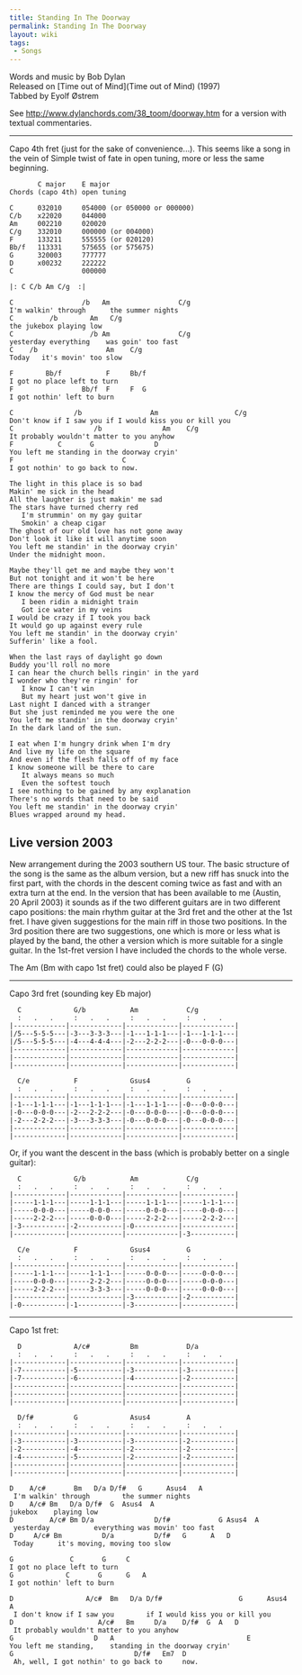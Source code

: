 ```yaml
---
title: Standing In The Doorway
permalink: Standing In The Doorway
layout: wiki
tags:
 - Songs
---
```


Words and music by Bob Dylan  
Released on [Time out of Mind](Time out of Mind) (1997)  
Tabbed by Eyolf Østrem

See
[<http://www.dylanchords.com/38_toom/doorway.htm>](http://www.dylanchords.com/38_toom/doorway.htm)
for a version with textual commentaries.

* * * * *

Capo 4th fret (just for the sake of convenience...). This seems like a
song in the vein of Simple twist of fate in open tuning, more or less
the same beginning.

           C major    E major
    Chords (capo 4th) open tuning

    C      032010     054000 (or 050000 or 000000)
    C/b    x22020     044000
    Am     002210     020020
    C/g    332010     000000 (or 004000)
    F      133211     555555 (or 020120)
    Bb/f   113331     575655 (or 575675)
    G      320003     777777
    D      x00232     222222
    C                 000000

    |: C C/b Am C/g  :|

    C                 /b   Am                 C/g
    I'm walkin' through      the summer nights
    C         /b        Am   C/g
    the jukebox playing low
    C                   /b Am                 C/g
    yesterday everything    was goin' too fast
    C    /b                 Am    C/g
    Today   it's movin' too slow

    F        Bb/f           F     Bb/f
    I got no place left to turn
    F                 Bb/f  F     F  G
    I got nothin' left to burn

    C               /b                 Am                   C/g
    Don't know if I saw you if I would kiss you or kill you
    C                    /b               Am    C/g
    It probably wouldn't matter to you anyhow
    F           C       G               D
    You left me standing in the doorway cryin'
    F                           C
    I got nothin' to go back to now.

    The light in this place is so bad
    Makin' me sick in the head
    All the laughter is just makin' me sad
    The stars have turned cherry red
       I'm strummin' on my gay guitar
       Smokin' a cheap cigar
    The ghost of our old love has not gone away
    Don't look it like it will anytime soon
    You left me standin' in the doorway cryin'
    Under the midnight moon.

    Maybe they'll get me and maybe they won't
    But not tonight and it won't be here
    There are things I could say, but I don't
    I know the mercy of God must be near
       I been ridin a midnight train
       Got ice water in my veins
    I would be crazy if I took you back
    It would go up against every rule
    You left me standin' in the doorway cryin'
    Sufferin' like a fool.

    When the last rays of daylight go down
    Buddy you'll roll no more
    I can hear the church bells ringin' in the yard
    I wonder who they're ringin' for
       I know I can't win
       But my heart just won't give in
    Last night I danced with a stranger
    But she just reminded me you were the one
    You left me standin' in the doorway cryin'
    In the dark land of the sun.

    I eat when I'm hungry drink when I'm dry
    And live my life on the square
    And even if the flesh falls off of my face
    I know someone will be there to care
       It always means so much
       Even the softest touch
    I see nothing to be gained by any explanation
    There's no words that need to be said
    You left me standin' in the doorway cryin'
    Blues wrapped around my head.

<h2 class="songversion">
Live version 2003

</h2>
New arrangement during the 2003 southern US tour. The basic structure of
the song is the same as the album version, but a new riff has snuck into
the first part, with the chords in the descent coming twice as fast and
with an extra turn at the end. In the version that has been available to
me (Austin, 20 April 2003) it sounds as if the two different guitars are
in two different capo positions: the main rhythm guitar at the 3rd fret
and the other at the 1st fret. I have given suggestions for the main
riff in those two positions. In the 3rd position there are two
suggestions, one which is more or less what is played by the band, the
other a version which is more suitable for a single guitar. In the
1st-fret version I have included the chords to the whole verse.

The Am (Bm with capo 1st fret) could also be played F (G)

* * * * *

Capo 3rd fret (sounding key Eb major)

      C             G/b           Am            C/g
      :   .   .     :   .   .     :   .   .     :   .   .
    |-------------|-------------|-------------|-------------|
    |/5---5-5-5---|-3---3-3-3---|-1---1-1-1---|-1---1-1-1---|
    |/5---5-5-5---|-4---4-4-4---|-2---2-2-2---|-0---0-0-0---|
    |-------------|-------------|-------------|-------------|
    |-------------|-------------|-------------|-------------|
    |-------------|-------------|-------------|-------------|

      C/e           F             Gsus4         G
      :   .   .     :   .   .     :   .   .     :   .   .
    |-------------|-------------|-------------|-------------|
    |-1---1-1-1---|-1---1-1-1---|-1---1-1-1---|-0---0-0-0---|
    |-0---0-0-0---|-2---2-2-2---|-0---0-0-0---|-0---0-0-0---|
    |-2---2-2-2---|-3---3-3-3---|-0---0-0-0---|-0---0-0-0---|
    |-------------|-------------|-------------|-------------|
    |-------------|-------------|-------------|-------------|

Or, if you want the descent in the bass (which is probably better on a
single guitar):

      C             G/b           Am            C/g
      :   .   .     :   .   .     :   .   .     :   .   .
    |-------------|-------------|-------------|-------------|
    |-----1-1-1---|-----1-1-1---|-----1-1-1---|-----1-1-1---|
    |-----0-0-0---|-----0-0-0---|-----0-0-0---|-----0-0-0---|
    |-----2-2-2---|-----0-0-0---|-----2-2-2---|-----2-2-2---|
    |-3-----------|-2-----------|-0-----------|-------------|
    |-------------|-------------|-------------|-3-----------|

      C/e           F             Gsus4         G
      :   .   .     :   .   .     :   .   .     :   .   .
    |-------------|-------------|-------------|-------------|
    |-----1-1-1---|-----1-1-1---|-----0-0-0---|-----0-0-0---|
    |-----0-0-0---|-----2-2-2---|-----0-0-0---|-----0-0-0---|
    |-----2-2-2---|-----3-3-3---|-----0-0-0---|-----0-0-0---|
    |-------------|-------------|-3-----------|-2-----------|
    |-0-----------|-1-----------|-3-----------|-------------|

* * * * *

Capo 1st fret:

      D             A/c#          Bm            D/a
      :   .   .     :   .   .     :   .   .     :   .   .
    |-------------|-------------|-------------|-------------|
    |-7-----------|-5-----------|-3-----------|-3-----------|
    |-7-----------|-6-----------|-4-----------|-2-----------|
    |-------------|-------------|-------------|-------------|
    |-------------|-------------|-------------|-------------|
    |-------------|-------------|-------------|-------------|

      D/f#          G             Asus4         A
      :   .   .     :   .   .     :   .   .     :   .   .
    |-------------|-------------|-------------|-------------|
    |-3-----------|-3-----------|-3-----------|-2-----------|
    |-2-----------|-4-----------|-2-----------|-2-----------|
    |-4-----------|-5-----------|-2-----------|-2-----------|
    |-------------|-------------|-------------|-------------|
    |-------------|-------------|-------------|-------------|

    D    A/c#       Bm   D/a D/f#   G      Asus4   A
     I'm walkin' through        the summer nights
    D    A/c# Bm   D/a D/f#  G  Asus4  A
    jukebox    playing low
    D         A/c# Bm D/a               D/f#            G Asus4  A
     yesterday           everything was movin' too fast
    D     A/c# Bm          D/a          D/f#   G      A   D
     Today      it's moving, moving too slow

    G              C       G     C
    I got no place left to turn
    G             C       G      G   A
    I got nothin' left to burn

    D                  A/c#  Bm   D/a D/f#                   G      Asus4   A
     I don't know if I saw you        if I would kiss you or kill you
    D                     A/c#   Bm     D/a    D/f#  G  A   D
     It probably wouldn't matter to you anyhow
    G                    D   A                                 E
    You left me standing,    standing in the doorway cryin'
    G                              D/f#   Em7  D
     Ah, well, I got nothin' to go back to     now.
